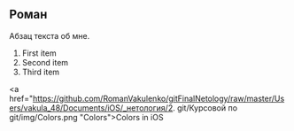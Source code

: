 ## Роман

Абзац текста об мне.

1. First item
2. Second item
3. Third item

<a href="https://github.com/RomanVakulenko/gitFinalNetology/raw/master/Users/vakula_48/Documents/iOS/_нетология/2. git/Курсовой по git/img/Colors.png "Colors">Colors in iOS</a>
